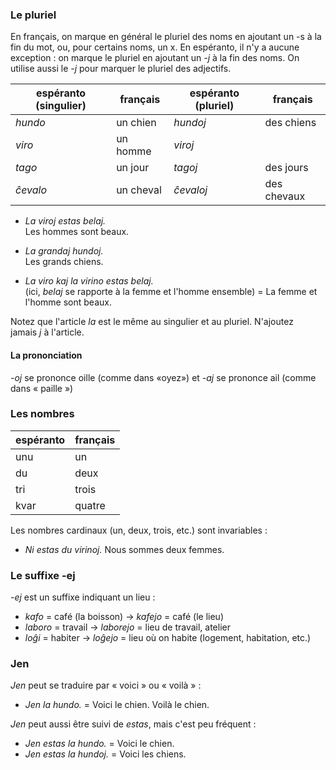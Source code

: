 ### Le pluriel

En français, on marque en général le pluriel des noms en ajoutant un -s à la fin du mot, ou, pour certains noms, un x. En espéranto, il n'y a aucune exception : on marque le pluriel en ajoutant un *-j* à la fin des noms. On utilise aussi le *-j* pour marquer le pluriel des adjectifs.

| espéranto (singulier) | français  | espéranto (pluriel) | français    |
| --------------------- | --------- | ------------------- | ----------- |
| _hundo_               | un chien  | _hundoj_            | des chiens  |
| _viro_                | un homme  | _viroj_             |             |
| _tago_                | un jour   | _tagoj_             | des jours   |
| _ĉevalo_              | un cheval | _ĉevaloj_           | des chevaux |

- _La viroj estas belaj._\
  Les hommes sont beaux.

- _La grandaj hundoj._\
  Les grands chiens.

- _La viro kaj la virino estas belaj._\
  (ici, *belaj* se rapporte à la femme et l'homme ensemble) = La femme et l'homme sont beaux.

Notez que l'article *la* est le même au singulier et au pluriel. N'ajoutez jamais *j* à l'article.

#### La prononciation

*-oj* se prononce oille (comme dans «oyez») et *-aj* se prononce ail (comme dans « paille »)

### Les nombres

| espéranto | français |
| --------- | -------- |
| unu       | un       |
| du        | deux     |
| tri       | trois    |
| kvar      | quatre   |

Les nombres cardinaux (un, deux, trois, etc.) sont invariables :

- *Ni estas du virinoj.* Nous sommes deux femmes.

### Le suffixe -ej

*-ej* est un suffixe indiquant un lieu :

- *kafo* = café (la boisson) → *kafejo* = café (le lieu)
- *laboro* = travail → *laborejo* = lieu de travail, atelier
- *loĝi* = habiter → *loĝejo* = lieu où on habite (logement, habitation, etc.)

### Jen

*Jen* peut se traduire par « voici » ou « voilà » :

- *Jen la hundo.* = Voici le chien. Voilà le chien.

*Jen* peut aussi être suivi de *estas*, mais c'est peu fréquent :

- *Jen estas la hundo.* = Voici le chien.
- *Jen estas la hundoj.* = Voici les chiens.
